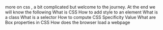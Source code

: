 more on css , a bit complicated but welcome to the journey.
At the end we will know the following
What is CSS
How to add style to an element
What is a class
What is a selector
How to compute CSS Specificity Value
What are Box properties in CSS
How does the browser load a webpage

